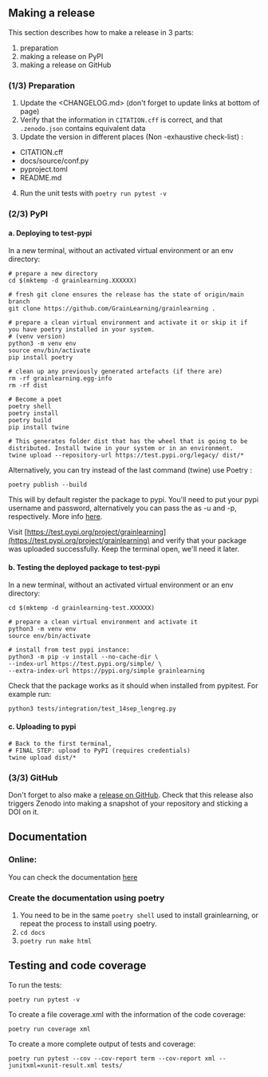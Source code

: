 ## Making a release
This section describes how to make a release in 3 parts:

1. preparation
1. making a release on PyPI
1. making a release on GitHub

### (1/3) Preparation

1. Update the <CHANGELOG.md> (don't forget to update links at bottom of page)
2. Verify that the information in `CITATION.cff` is correct, and that `.zenodo.json` contains equivalent data
3. Update the version in different places (Non -exhaustive check-list) :
- CITATION.cff
- docs/source/conf.py
- pyproject.toml
- README.md
4. Run the unit tests with `poetry run pytest -v`

### (2/3) PyPI

#### a. Deploying to test-pypi
In a new terminal, without an activated virtual environment or an env directory:

```shell
# prepare a new directory
cd $(mktemp -d grainlearning.XXXXXX)

# fresh git clone ensures the release has the state of origin/main branch
git clone https://github.com/GrainLearning/grainlearning .

# prepare a clean virtual environment and activate it or skip it if you have poetry installed in your system.
# (venv version)
python3 -m venv env
source env/bin/activate
pip install poetry

# clean up any previously generated artefacts (if there are)
rm -rf grainlearning.egg-info
rm -rf dist

# Become a poet
poetry shell
poetry install
poetry build 
pip install twine

# This generates folder dist that has the wheel that is going to be distributed. Install twine in your system or in an environment.
twine upload --repository-url https://test.pypi.org/legacy/ dist/* 

```

Alternatively, you can try instead of the last command (twine) use Poetry :
```shell
poetry publish --build
```
This will by default register the package to pypi. You'll need to put your pypi username and password, alternatively you can pass the as -u and -p, respectively. More info [here](https://python-poetry.org/docs/cli/#build).

Visit [https://test.pypi.org/project/grainlearning](https://test.pypi.org/project/grainlearning)
and verify that your package was uploaded successfully. Keep the terminal open, we'll need it later.

#### b. Testing the deployed package to test-pypi
In a new terminal, without an activated virtual environment or an env directory:

```shell
cd $(mktemp -d grainlearning-test.XXXXXX)

# prepare a clean virtual environment and activate it
python3 -m venv env
source env/bin/activate

# install from test pypi instance:
python3 -m pip -v install --no-cache-dir \
--index-url https://test.pypi.org/simple/ \
--extra-index-url https://pypi.org/simple grainlearning
```

Check that the package works as it should when installed from pypitest. For example run:
``` shell
python3 tests/integration/test_14sep_lengreg.py 
```

#### c. Uploading to pypi

```shell
# Back to the first terminal,
# FINAL STEP: upload to PyPI (requires credentials)
twine upload dist/*
```

### (3/3) GitHub

Don't forget to also make a [release on GitHub](https://github.com/GrainLearning/grainlearning/releases/new). Check that this release also triggers Zenodo into making a snapshot of your repository and sticking a DOI on it.

## Documentation

### Online:
You can check the documentation [here](https://grainlearning.readthedocs.io/en/latest/)

### Create the documentation using poetry
1. You need to be in the same `poetry shell` used to install grainlearning, or repeat the process to install using poetry.
1. `cd docs`
1. `poetry run make html`


## Testing and code coverage

To run the tests:
``` shell
poetry run pytest -v
```

To create a file coverage.xml with the information of the code coverage:
``` shell
poetry run coverage xml
```

To create a more complete output of tests and coverage:
``` shell
poetry run pytest --cov --cov-report term --cov-report xml --junitxml=xunit-result.xml tests/ 
```
